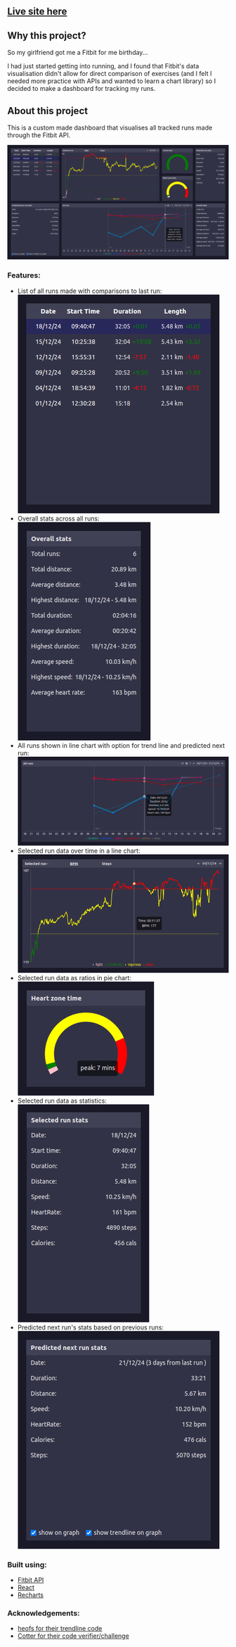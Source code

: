 ## [Live site here](runtacker.netlify.app)

## Why this project?

So my girlfriend got me a Fitbit for me birthday...

I had just started getting into running, and I found that Fitbit's data visualisation didn't allow for direct comparison of exercises (and I felt I needed more practice with APIs and wanted to learn a chart library) so I decided to make a dashboard for tracking my runs.


## About this project

This is a custom made dashboard that visualises all tracked runs made through the Fitbit API.  

![page](docs/images/page.png)

### Features:
* List of all runs made with comparisons to last run:  
![runList](docs/images/runList.png)
* Overall stats across all runs:  
![overallStats](docs/images/overallStats.png)
* All runs shown in line chart with option for trend line and predicted next run:  
![allRuns](docs/images/allRuns.png)
* Selected run data over time in a line chart:  
![selectedGraph](docs/images/selectedGraph.png)
* Selected run data as ratios in pie chart:  
![pieChart](docs/images/pieChart.png)
* Selected run data as statistics:  
![selectedStats](docs/images/selectedStats.png)
* Predicted next run's stats based on previous runs:  
![predictedStats](docs/images/predictedStats.png)

### Built using:
* [Fitbit API](https://www.fitbit.com/dev)
* [React](https://react.dev/)
* [Recharts](https://recharts.org/en-US/)

### Acknowledgements:
* [heofs for their trendline code](https://github.com/heofs/trendline?tab=readme-ov-file)
* [Cotter for their code verifier/challenge](https://docs.cotter.app/sdk-reference/api-for-other-mobile-apps/api-for-mobile-apps#step-1-create-a-code-verifier)